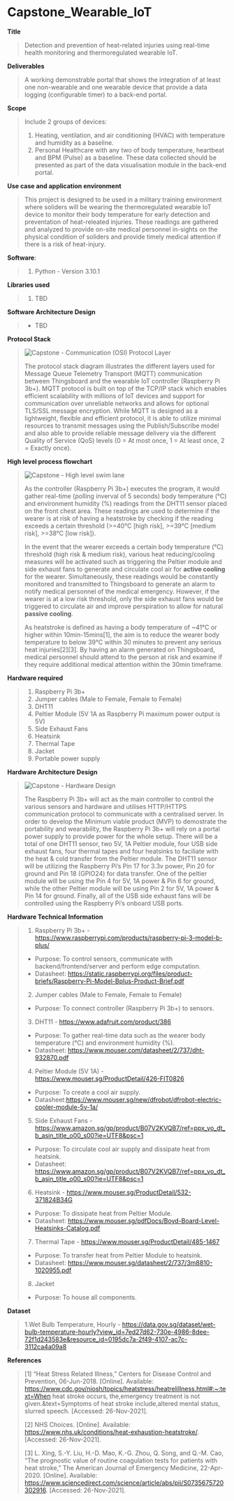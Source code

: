 # Capstone_Wearable_IoT

**Title**
>Detection and prevention of heat-related injuries using real-time health monitoring and thermoregulated wearable IoT. 


**Deliverables**
>A working demonstrable portal that shows the integration of at least one non-wearable and one wearable device that provide a data logging (configurable timer) to a back-end portal.

**Scope**
>Include 2 groups of devices: 
>1. Heating, ventilation, and air conditioning (HVAC) with temperature and humidity as a baseline.
>2. Personal Healthcare with any two of body temperature, heartbeat and BPM (Pulse) as a baseline.
>These data collected should be presented as part of the data visualisation module in the back-end portal.

**Use case and application environment**
>This project is designed to be used in a military training environment where soliders will be wearing the thermoregulated wearable IoT device to monitor their body temperature for early detection and preventation of heat-releated injuries. These readings are gathered and analyzed to provide on-site medical personnel in-sights on the physical condition of soliders and provide timely medical attention if there is a risk of heat-injury.

**Software**:
>1. Python - Version 3.10.1

**Libraries used**
>1. TBD

**Software Architecture Design**
>- TBD

**Protocol Stack**
>![Capstone - Communication (OSI) Protocol Layer](https://user-images.githubusercontent.com/57914467/178656726-3f486bf7-eefb-4441-b992-09d3c7331339.png)
>
>The protocol stack diagram illustrates the different layers used for Message Queue Telemetry Transport (MQTT) communication between Thingsboard and the wearable IoT controller (Raspberry Pi 3b+). MQTT protocol is built on top of the TCP/IP stack which enables efficient scalability with millions of IoT devices and support for communication over unreliable networks and allows for optional TLS/SSL message encryption. While MQTT is designed as a lightweight, flexible and efficient protocol, it is able to utilize minimal resources to transmit messages using the Publish/Subscribe model and also able to provide reliable message delivery via the different Quality of Service (QoS) levels (0 = At most once, 1 = At least once, 2 = Exactly once). 

**High level process flowchart**
>![Capstone - High level swim lane](https://user-images.githubusercontent.com/57914467/178658961-8323f1b4-77a6-45bc-8bf2-10236a01551b.png)
>
>As the controller (Raspberry Pi 3b+) executes the program, it would gather real-time (polling inverval of 5 seconds) body temperature (°C) and environment humidity (%) readings from the DHT11 sensor placed on the front chest area. These readings are used to determine if the wearer is at risk of having a heatstroke by checking if the reading exceeds a certain threshold (>=40°C [high risk], >=39°C [medium risk], >=38°C [low risk]). 
>
>In the event that the wearer exceeds a certain body temperature (°C) threshold (high risk & medium risk), various heat reducing/cooling measures will be activated such as triggering the Peltier module and side exhaust fans to generate and circulate cool air for **active cooling** for the wearer. Simultaneously, these readings would be constantly monitored and transmitted to Thingsboard to generate an alarm to notify medical personnel of the medical emergency. However, if the wearer is at a low risk threshold, only the side exhaust fans would be triggered to circulate air and improve perspiration to allow for natural **passive cooling**.
>
>As heatstroke is defined as having a body temperature of ~41°C or higher within 10min-15mins[1], the aim is to reduce the wearer body temperature to below 39°C within 30 minutes to prevent any serious heat injuries[2][3]. By having an alarm generated on Thingsboard, medical personnel should attend to the person at risk and examine if they require additional medical attention within the 30min timeframe.

**Hardware required**
>1. Raspberry Pi 3b+
>2. Jumper cables (Male to Female, Female to Female)
>3. DHT11
>4. Peltier Module (5V 1A as Raspberry Pi maximum power output is 5V)
>5. Side Exhaust Fans
>6. Heatsink
>7. Thermal Tape
>8. Jacket
>9. Portable power supply

**Hardware Architecture Design**
>![Capstone - Hardware Design](https://user-images.githubusercontent.com/57914467/178659183-6f7424cd-cab0-455c-ba0b-83b2c5422c8e.png)
>
> The Raspberry Pi 3b+ will act as the main controller to control the various sensors and hardware and utilises HTTP/HTTPS communication protocol to communicate with a centralised server. In order to develop the Minimum viable product (MVP) to demostrate the portability and wearability, the Raspberry Pi 3b+ will rely on a portal power supply to provide power for the whole setup.
>There will be a total of one DHT11 sensor, two 5V, 1A Peltier module, four USB side exhaust fans, four thermal tapes and four heatsinks to faciliate with the heat & cold transfer from the Peltier module. The DHT11 sensor will be utilizing the Raspberry Pi’s Pin 17 for 3.3v power, Pin 20 for ground and Pin 18 (GPIO24) for data transfer. One of the peltier module will be using the Pin 4 for 5V, 1A power & Pin 6 for ground, while the other Peltier module will be using Pin 2 for 5V, 1A power & Pin 14 for ground. Finally, all of the USB side exhaust fans will be controlled using the Raspberry Pi’s onboard USB ports.



**Hardware Technical Information**
>1. Raspberry Pi 3b+ - https://www.raspberrypi.com/products/raspberry-pi-3-model-b-plus/
>- Purpose: To control sensors, communicate with backend/frontend/server and perform edge computation.
>- Datasheet: https://static.raspberrypi.org/files/product-briefs/Raspberry-Pi-Model-Bplus-Product-Brief.pdf
>2. Jumper cables (Male to Female, Female to Female)
>- Purpose: To connect controller (Raspberry Pi 3b+) to sensors.
>3. DHT11 - https://www.adafruit.com/product/386
>- Purpose: To gather real-time data such as the wearer body temperature (°C) and environment humidity (%).
>- Datasheet: https://www.mouser.com/datasheet/2/737/dht-932870.pdf
>4. Peltier Module (5V 1A) - https://www.mouser.sg/ProductDetail/426-FIT0826
>- Purpose: To create a cool air supply.
>- Datasheet:https://www.mouser.sg/new/dfrobot/dfrobot-electric-cooler-module-5v-1a/
>5. Side Exhaust Fans - https://www.amazon.sg/gp/product/B07V2KVQB7/ref=ppx_yo_dt_b_asin_title_o00_s00?ie=UTF8&psc=1
>- Purpose: To circulate cool air supply and dissipate heat from heatsink.
>- Datasheet: https://www.amazon.sg/gp/product/B07V2KVQB7/ref=ppx_yo_dt_b_asin_title_o00_s00?ie=UTF8&psc=1
>6. Heatsink - https://www.mouser.sg/ProductDetail/532-371824B34G
>- Purpose: To dissipate heat from Peltier Module.
>- Datasheet: https://www.mouser.sg/pdfDocs/Boyd-Board-Level-Heatsinks-Catalog.pdf
>7. Thermal Tape - https://www.mouser.sg/ProductDetail/485-1467
>- Purpose: To transfer heat from Peltier Module to heatsink.
>- Datasheet: https://www.mouser.sg/datasheet/2/737/3m8810-1020955.pdf
>8. Jacket
>- Purpose: To house all components.

**Dataset**
>1.Wet Bulb Temperature, Hourly - https://data.gov.sg/dataset/wet-bulb-temperature-hourly?view_id=7ed27d62-730e-4986-8dee-72f1d243583e&resource_id=0195dc7a-2f49-4107-ac7c-3112ca4a09a8


**References**
>[1] “Heat Stress Related Illness,” Centers for Disease Control and Prevention, 06-Jun-2018. [Online]. Available: https://www.cdc.gov/niosh/topics/heatstress/heatrelillness.html#:~:text=When heat stroke occurs, the,emergency treatment is not given.&text=Symptoms of heat stroke include,altered mental status, slurred speech. [Accessed: 26-Nov-2021].
>
>[2] NHS Choices. [Online]. Available: https://www.nhs.uk/conditions/heat-exhaustion-heatstroke/. [Accessed: 26-Nov-2021].
>
>[3] L. Xing, S.-Y. Liu, H.-D. Mao, K.-G. Zhou, Q. Song, and Q.-M. Cao, “The prognostic value of routine coagulation tests for patients with heat stroke,” The American Journal of Emergency Medicine, 22-Apr-2020. [Online]. Available: https://www.sciencedirect.com/science/article/abs/pii/S0735675720302916. [Accessed: 26-Nov-2021].
